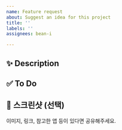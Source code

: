 ```yaml
---
name: Feature request
about: Suggest an idea for this project
title: ''
labels: ''
assignees: bean-i

---
```


## ✨ Description

## ✅ To Do

## 📸 스크린샷 (선택)
이미지, 링크, 참고한 앱 등이 있다면 공유해주세요.
